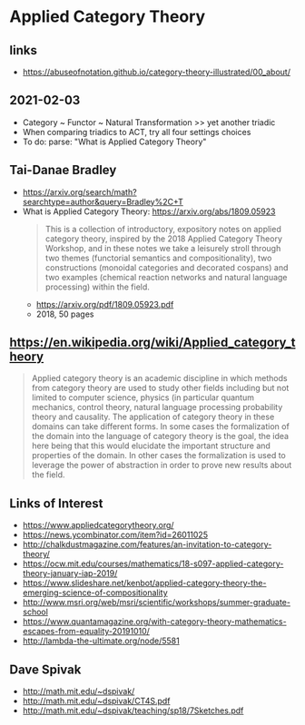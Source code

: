 # Applied Category Theory


## links

* https://abuseofnotation.github.io/category-theory-illustrated/00_about/

## 2021-02-03

* Category ~ Functor ~ Natural Transformation >> yet another triadic
* When comparing triadics to ACT, try all four settings choices
* To do: parse: "What is Applied Category Theory"

## Tai-Danae Bradley

* https://arxiv.org/search/math?searchtype=author&query=Bradley%2C+T
* What is Applied Category Theory: https://arxiv.org/abs/1809.05923
	>This is a collection of introductory, expository notes on applied category theory, inspired by the 2018 Applied Category Theory Workshop, and in these notes we take a leisurely stroll through two themes (functorial semantics and compositionality), two constructions (monoidal categories and decorated cospans) and two examples (chemical reaction networks and natural language processing) within the field.
	* https://arxiv.org/pdf/1809.05923.pdf
	* 2018, 50 pages

## https://en.wikipedia.org/wiki/Applied_category_theory

> Applied category theory is an academic discipline in which methods from category theory are used to study other fields including but not limited to computer science, physics (in particular quantum mechanics, control theory, natural language processing probability theory and causality. The application of category theory in these domains can take different forms. In some cases the formalization of the domain into the language of category theory is the goal, the idea here being that this would elucidate the important structure and properties of the domain. In other cases the formalization is used to leverage the power of abstraction in order to prove new results about the field.

## Links of Interest

* https://www.appliedcategorytheory.org/
* https://news.ycombinator.com/item?id=26011025
* http://chalkdustmagazine.com/features/an-invitation-to-category-theory/
* https://ocw.mit.edu/courses/mathematics/18-s097-applied-category-theory-january-iap-2019/
* https://www.slideshare.net/kenbot/applied-category-theory-the-emerging-science-of-compositionality
* http://www.msri.org/web/msri/scientific/workshops/summer-graduate-school
* https://www.quantamagazine.org/with-category-theory-mathematics-escapes-from-equality-20191010/
* http://lambda-the-ultimate.org/node/5581

## Dave Spivak

* http://math.mit.edu/~dspivak/
* http://math.mit.edu/~dspivak/CT4S.pdf
* http://math.mit.edu/~dspivak/teaching/sp18/7Sketches.pdf

